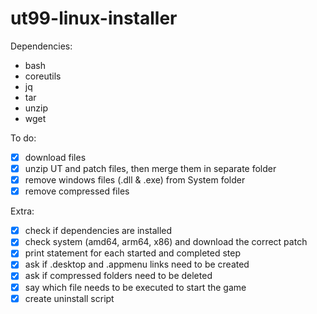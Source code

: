 # ut99-linux-installer

Dependencies:
- bash
- coreutils
- jq
- tar
- unzip
- wget

To do:
- [X] download files
- [X] unzip UT and patch files, then merge them in separate folder
- [X] remove windows files (.dll & .exe) from System folder
- [X] remove compressed files

Extra:
- [X] check if dependencies are installed
- [X] check system (amd64, arm64, x86) and download the correct patch
- [X] print statement for each started and completed step
- [X] ask if .desktop and .appmenu links need to be created
- [X] ask if compressed folders need to be deleted
- [X] say which file needs to be executed to start the game
- [X] create uninstall script
